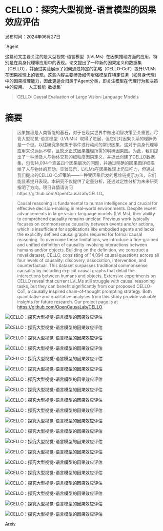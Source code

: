 # CELLO：探究大型视觉-语言模型的因果效应评估

发布时间：2024年06月27日

`Agent

这篇论文主要关注的是大型视觉-语言模型（LVLMs）在因果推理方面的应用，特别是在具身代理等应用中的表现。论文提出了一种新的因果定义和数据集（CELLO），并通过实验展示了如何通过特定的策略（CELLO-CoT）提升LVLMs在因果推理上的表现。这些内容主要涉及如何增强模型在特定任务（如具身代理）中的因果推理能力，因此更适合归类于Agent分类，即关注模型在代理行为和决策中的应用。` `人工智能` `数据集`

> CELLO: Causal Evaluation of Large Vision-Language Models

# 摘要

> 因果推理是人类智能的基石，对于在现实世界中做出明智决策至关重要。尽管大型视觉-语言模型（LVLMs）取得了进展，但它们对因果关系的理解仍是一个谜。以往研究多聚焦于事件或行动间的常识因果，这对于具身代理等应用来说远远不够，且缺乏正式因果推理所需的明确因果图。为此，我们提出了一种涉及人与物体交互的细粒度因果定义，并据此创建了CELLO数据集，包含14,094个涵盖四个因果层次的问题，并通过明确的因果图详细描绘了人与物体的互动。实验显示，LVLMs在因果推理上仍显吃力，但通过我们提出的CELLO-CoT策略——一种受因果启发的思维链提示方法，它们能显著提升表现。本研究不仅提供了定量分析，还通过定性分析为未来研究指明了方向。项目详情请访问https://github.com/OpenCausaLab/CELLO。

> Causal reasoning is fundamental to human intelligence and crucial for effective decision-making in real-world environments. Despite recent advancements in large vision-language models (LVLMs), their ability to comprehend causality remains unclear. Previous work typically focuses on commonsense causality between events and/or actions, which is insufficient for applications like embodied agents and lacks the explicitly defined causal graphs required for formal causal reasoning. To overcome these limitations, we introduce a fine-grained and unified definition of causality involving interactions between humans and/or objects. Building on the definition, we construct a novel dataset, CELLO, consisting of 14,094 causal questions across all four levels of causality: discovery, association, intervention, and counterfactual. This dataset surpasses traditional commonsense causality by including explicit causal graphs that detail the interactions between humans and objects. Extensive experiments on CELLO reveal that current LVLMs still struggle with causal reasoning tasks, but they can benefit significantly from our proposed CELLO-CoT, a causally inspired chain-of-thought prompting strategy. Both quantitative and qualitative analyses from this study provide valuable insights for future research. Our project page is at https://github.com/OpenCausaLab/CELLO.

![CELLO：探究大型视觉-语言模型的因果效应评估](../../../paper_images/2406.19131/x1.png)

![CELLO：探究大型视觉-语言模型的因果效应评估](../../../paper_images/2406.19131/x2.png)

![CELLO：探究大型视觉-语言模型的因果效应评估](../../../paper_images/2406.19131/x3.png)

![CELLO：探究大型视觉-语言模型的因果效应评估](../../../paper_images/2406.19131/x4.png)

![CELLO：探究大型视觉-语言模型的因果效应评估](../../../paper_images/2406.19131/x5.png)

![CELLO：探究大型视觉-语言模型的因果效应评估](../../../paper_images/2406.19131/x6.png)

![CELLO：探究大型视觉-语言模型的因果效应评估](../../../paper_images/2406.19131/x7.png)

![CELLO：探究大型视觉-语言模型的因果效应评估](../../../paper_images/2406.19131/error_main.png)

![CELLO：探究大型视觉-语言模型的因果效应评估](../../../paper_images/2406.19131/human_evaluation.png)

![CELLO：探究大型视觉-语言模型的因果效应评估](../../../paper_images/2406.19131/x8.png)

![CELLO：探究大型视觉-语言模型的因果效应评估](../../../paper_images/2406.19131/x9.png)

![CELLO：探究大型视觉-语言模型的因果效应评估](../../../paper_images/2406.19131/x10.png)

![CELLO：探究大型视觉-语言模型的因果效应评估](../../../paper_images/2406.19131/x11.png)

![CELLO：探究大型视觉-语言模型的因果效应评估](../../../paper_images/2406.19131/x12.png)

![CELLO：探究大型视觉-语言模型的因果效应评估](../../../paper_images/2406.19131/x13.png)

![CELLO：探究大型视觉-语言模型的因果效应评估](../../../paper_images/2406.19131/x14.png)

![CELLO：探究大型视觉-语言模型的因果效应评估](../../../paper_images/2406.19131/x15.png)

![CELLO：探究大型视觉-语言模型的因果效应评估](../../../paper_images/2406.19131/x16.png)

![CELLO：探究大型视觉-语言模型的因果效应评估](../../../paper_images/2406.19131/x17.png)

![CELLO：探究大型视觉-语言模型的因果效应评估](../../../paper_images/2406.19131/x18.png)

[Arxiv](https://arxiv.org/abs/2406.19131)